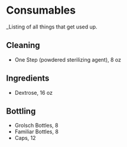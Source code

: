 # Consumables

_Listing of all things that get used up.

## Cleaning

* One Step (powdered sterilizing agent), 8 oz

## Ingredients

* Dextrose, 16 oz

## Bottling
* Grolsch Bottles, 8
* Familiar Bottles, 8
* Caps, 12
 